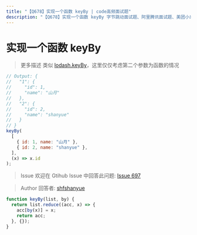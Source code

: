 ```yaml
---
title: "【Q678】实现一个函数 keyBy | code高频面试题"
description: "【Q678】实现一个函数 keyBy 字节跳动面试题、阿里腾讯面试题、美团小米面试题。"
---
```


# 实现一个函数 keyBy

> 更多描述
> 类似 [lodash.keyBy](https://lodash.com/docs/4.17.15#keyBy)，这里仅仅考虑第二个参数为函数的情况

```js
// Output: {
//   "1": {
//     "id": 1,
//     "name": "山月"
//   },
//   "2": {
//     "id": 2,
//     "name": "shanyue"
//   }
// }
keyBy(
  [
    { id: 1, name: "山月" },
    { id: 2, name: "shanyue" },
  ],
  (x) => x.id
);
```

> Issue
> 欢迎在 Gtihub Issue 中回答此问题: [Issue 697](https://github.com/shfshanyue/Daily-Question/issues/697)

> Author
> 回答者: [shfshanyue](https://github.com/shfshanyue)

```js
function keyBy(list, by) {
  return list.reduce((acc, x) => {
    acc[by(x)] = x;
    return acc;
  }, {});
}
```
